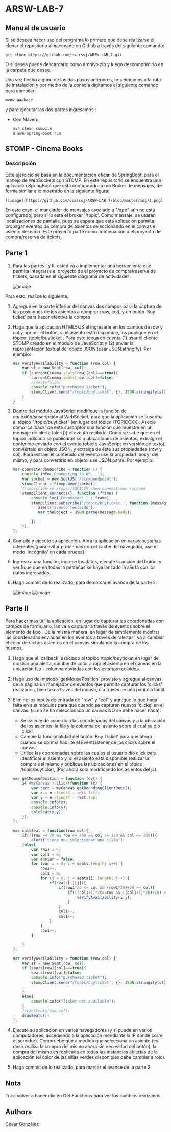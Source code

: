 # ARSW-LAB-7
## Manual de usuario

Si se deseea hacer uso del programa lo primero que debe realizarse el clonar el repositorio almacenado en Github a través del siguiente comando:

```
git clone https://github.com/csarssj/ARSW-LAB-7.git

```
O si desea puede descargarlo como archivo zip y luego descomprimirlo en la carpeta que desee.

Una vez hecho alguno de los dos pasos anteriores, nos dirigimos a la ruta de instalación y por medio de la consola digitamos el siguiente comando para compilar:

```
mvnw package
```
y para ejecutar las dos partes ingresamos :
 
 * Con Maven:
 	```
	mvn clean compile
	$ mvn spring-boot:run
	```
## STOMP - Cinema Books

### Descripción 

Este ejercicio se basa en la documentación oficial de SpringBoot, para el manejo de WebSockets con STOMP.
En este repositorio se encuentra una aplicación SpringBoot que está configurado como Broker de mensajes, de forma similar a lo mostrado en la siguiente figura:

	![image](https://github.com/csarssj/ARSW-LAB-7/blob/master/img/1.png)
	
En este caso, el manejador de mensajes asociado a "/app" aún no está configurado, pero sí lo está el broker '/topic'. Como mensaje, se usarán localizaciones de pantalla, pues se espera que esta aplicación permita propagar eventos de compra de asientos seleccionando en el canvas el asiento deseado. Este proyecto parte como continuación a el proyecto de compra/reserva de tickets.

## Parte 1

1. Para las partes I y II, usted va a implementar una herramienta que permita integrarse al proyecto de el proyecto de compra/reserva de tickets, basada en el siguiente diagrama de actividades:
	
	
	![image](https://github.com/csarssj/ARSW-LAB-7/blob/master/img/2.png)
	
Para esto, realice lo siguiente:
1. Agregue en la parte inferior del canvas dos campos para la captura de las posiciones de los asientos a comprar (row, col), y un botón 'Buy ticket' para hacer efectiva la compra
2. Haga que la aplicación HTML5/JS al ingresarle en los campos de row y col y oprimir el botón, si el asiento está disponible, los publique en el tópico: /topic/buyticket . Para esto tenga en cuenta (1) usar el cliente STOMP creado en el módulo de JavaScript y (2) enviar la representación textual del objeto JSON (usar JSON.stringify). Por ejemplo:
	
	
	```javascript
	var verifyAvailability = function (row,col) {
        var st = new Seat(row, col);
        if (currentCinema.seats[row][col]===true){
            currentCinema.seats[row][col]=false;
            //seat=false;
            console.info("purchased ticket");
            stompClient.send("/topic/buyticket", {}, JSON.stringify(st))
        }
	}
	```
3. Dentro del módulo JavaScript modifique la función de conexión/suscripción al WebSocket, para que la aplicación se suscriba al tópico "/topic/buyticket" (en lugar del tópico /TOPICOXX). Asocie como 'callback' de este suscriptor una función que muestre en un mensaje de alerta (alert()) el evento recibido. Como se sabe que en el tópico indicado se publicarán sólo ubicaciones de asientos, extraiga el contenido enviado con el evento (objeto JavaScript en versión de texto), conviértalo en objeto JSON, y extraiga de éste sus propiedades (row y col). Para extraer el contenido del evento use la propiedad 'body' del mismo, y para convertirlo en objeto, use JSON.parse. Por ejemplo:
	
	```javascript
	var connectAndSubscribe = function () {
        console.info('Connecting to WS...');
        var socket = new SockJS('/stompendpoint');
        stompClient = Stomp.over(socket);
        //subscribe to /topic/TOPICXX when connections succeed
        stompClient.connect({}, function (frame) {
            console.log('Connected: ' + frame);
            stompClient.subscribe('/topic/buyticket.', function (message) {
               alert("evento recibido");
               var theObject = JSON.parse(message.body);

            });
        });
    };
	```
4. Compile y ejecute su aplicación. Abra la aplicación en varias pestañas diferentes (para evitar problemas con el caché del navegador, use el modo 'incógnito' en cada prueba).
5. Ingrese a una función, ingrese los datos, ejecute la acción del botón, y verifique que en todas la pestañas se haya lanzado la alerta con los datos ingresados.
6. Haga commit de lo realizado, para demarcar el avance de la parte 2.
	
	![image](https://github.com/csarssj/ARSW-LAB-6/blob/master/img/3.png)
	![image](https://github.com/csarssj/ARSW-LAB-7/blob/master/img/4.png)

## Parte II

Para hacer mas útil la aplicación, en lugar de capturar las coordenadas con campos de formulario, las va a capturar a través de eventos sobre el elemento de tipo <canvas>. De la misma manera, en lugar de simplemente mostrar las coordenadas enviadas en los eventos a través de 'alertas', va a cambiar el color de dichos asientos en el canvas simulando la compra de los mismos.

1. Haga que el 'callback' asociado al tópico /topic/buyticket en lugar de mostrar una alerta, cambie de color a rojo el asiento en el canvas en la ubicación fila - columna enviadas con los eventos recibidos.
2. Haga uso del método 'getMousePosition' provisto y agregue al canvas de la página un manejador de eventos que permita capturar los 'clicks' realizados, bien sea a través del mouse, o a través de una pantalla táctil.
3. Elimine los inputs de entrada de "row" y "col" y agregue lo que haga falta en sus módulos para que cuando se capturen nuevos 'clicks' en el canvas: (si no se ha seleccionado un canvas NO se debe hacer nada):
	* Se calcule de acuerdo a las coordenadas del canvas y a la ubicación de los asientos, la fila y la columna del asiento sobre el cual se dio 'click'.
	* Cambie la funcionalidad del botón 'Buy Ticket' para que ahora cuando se oprima habilite el EventListener de los clicks sobre el canvas.
	* Utilice las coordenadas sobre las cuales el usuario dio click para identificar el asiento y, si el asiento está disponible realizar la compra del mismo y publique las ubicaciones en el tópico: /topic/buyticket, (Por ahora solo modificando los asientos del js).
	
	```javascript
	var getMousePosition = function (evt) {
        $('#myCanvas').click(function (e) {
            var rect = myCanvas.getBoundingClientRect();
            var x = e.clientX - rect.left;
            var y = e.clientY - rect.top;
            console.info(x);
            console.info(y);
            calcSeat(x,y);
        });
    };
	```
	
	```javascript
	var calcSeat = function(row,col){
        if(!(row >= 20 && row <= 480 && col >= 120 && col <= 380)){
            alert("tiene que seleccionar una silla");
        }else{
            var row1 = 5;
            var col1 = 0;
            var enviar = false;
            for (var i = 0; i < seats.length; i++) {
                row1++;
                col1 = 0;
                for (j = 0; j < seats[i].length; j++) {
                    if(seats[i][j]){
                        if(row1*20 <= col && (row1*20)+20 >= col){
                            if(((col1+1)*20<=row && ((col1+1)*20)+20) >= row){
                                verifyAvailability(i,j);
                            }
                        }
                        col1++;
                        col1++;
                    }
                }
                row1++;
            }

        }
    };
	```
	
	```javascript
	var verifyAvailability = function (row,col) {
        var st = new Seat(row, col);
        if (seats[row][col]===true){
            seats[row][col]=false;
            console.info("purchased ticket");
            stompClient.send("/topic/buyticket", {}, JSON.stringify(st));
            
        }
        else{
            console.info("Ticket not available");
        }  
        //caclSeats(row,col);
        drawSeats();
    };
	```
4. Ejecute su aplicación en varios navegadores (y si puede en varios computadores, accediendo a la aplicación mendiante la IP donde corre el servidor). Compruebe que a medida que selecciona un asiento (es decir realiza la compra del mismo ahora sin necesidad del botón), la compra del mismo es replicada en todas las instancias abiertas de la aplicación (el color de las sillas verdes disponibles debe cambiar a rojo).
5. Haga commit de lo realizado, para marcar el avance de la parte 2.

	
## Nota
Toca volver a hacer clic en Get Functions para ver los cambios realizados.	

## Authors

[César González](https://github.com/csarssj) 